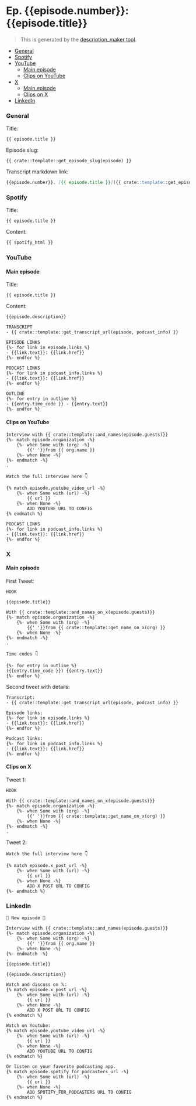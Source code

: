 # Ep. {{episode.number}}: {{episode.title}}

> This is generated by the [description_maker tool](https://github.com/audrow-nash-podcast/text-tools/tree/main/description_maker).

- [General](#general)
- [Spotify](#spotify)
- [YouTube](#youtube)
    - [Main episode](#main-episode-1)
    - [Clips on YouTube](#clips-on-youtube)
- [X](#x)
    - [Main episode](#main-episode)
    - [Clips on X](#clips-on-x)
- [LinkedIn](#linkedin)

### General

Title:

```
{{ episode.title }}
```

Episode slug:

```
{{ crate::template::get_episode_slug(episode) }}
```

Transcript markdown link:

```md
{{episode.number}}. [{{ episode.title }}]({{ crate::template::get_episode_slug(episode)}}.md)
```

### Spotify

Title:

```
{{ episode.title }}
```

Content:

```html
{{ spotify_html }}
```

### YouTube

#### Main episode

Title:

```text
{{ episode.title }}
```

Content:

```text
{{episode.description}}

TRANSCRIPT
- {{ crate::template::get_transcript_url(episode, podcast_info) }}

EPISODE LINKS
{%- for link in episode.links %}
- {{link.text}}: {{link.href}}
{%- endfor %}

PODCAST LINKS
{%- for link in podcast_info.links %}
- {{link.text}}: {{link.href}}
{%- endfor %}

OUTLINE
{%- for entry in outline %}
- {{entry.time_code }} - {{entry.text}}
{%- endfor %}
```

#### Clips on YouTube

```text
Interview with {{ crate::template::and_names(episode.guests)}}
{%- match episode.organization -%}
    {%- when Some with (org) -%}
        {{' '}}from {{ org.name }}
    {%- when None -%}
{%- endmatch -%}
.

Watch the full interview here 👇

{% match episode.youtube_video_url -%}
    {%- when Some with (url) -%}
        {{ url }}
    {%- when None -%}
        ADD YOUTUBE URL TO CONFIG
{% endmatch %}

PODCAST LINKS
{%- for link in podcast_info.links %}
- {{link.text}}: {{link.href}}
{%- endfor %}
```

### X

#### Main episode

First Tweet:

```
HOOK

{{episode.title}}

With {{ crate::template::and_names_on_x(episode.guests)}}
{%- match episode.organization -%}
    {%- when Some with (org) -%}
        {{' '}}from {{ crate::template::get_name_on_x(org) }}
    {%- when None -%}
{%- endmatch -%}
.

Time codes 👇

{%- for entry in outline %}
({{entry.time_code }}) {{entry.text}}
{%- endfor %}
```

Second tweet with details:

```text
Transcript:
- {{ crate::template::get_transcript_url(episode, podcast_info) }}

Episode links:
{%- for link in episode.links %}
- {{link.text}}: {{link.href}}
{%- endfor %}

Podcast links:
{%- for link in podcast_info.links %}
- {{link.text}}: {{link.href}}
{%- endfor %}
```

#### Clips on X

Tweet 1:

```text
HOOK

With {{ crate::template::and_names_on_x(episode.guests)}}
{%- match episode.organization -%}
    {%- when Some with (org) -%}
        {{' '}}from {{ crate::template::get_name_on_x(org) }}
    {%- when None -%}
{%- endmatch -%}
.
```

Tweet 2:

```text
Watch the full interview here 👇

{% match episode.x_post_url -%}
    {%- when Some with (url) -%}
        {{ url }}
    {%- when None -%}
        ADD X POST URL TO CONFIG
{%- endmatch %}
```

### LinkedIn

```text
🚨 New episode 🚨

Interview with {{ crate::template::and_names(episode.guests)}}
{%- match episode.organization -%}
    {%- when Some with (org) -%}
        {{' '}}from {{ org.name }}
    {%- when None -%}
{%- endmatch -%}
.
{{episode.title}}

{{episode.description}}

Watch and discuss on 𝕏:
{% match episode.x_post_url -%}
    {%- when Some with (url) -%}
        {{ url }}
    {%- when None -%}
        ADD X POST URL TO CONFIG
{% endmatch %}

Watch on Youtube:
{% match episode.youtube_video_url -%}
    {%- when Some with (url) -%}
        {{ url }}
    {%- when None -%}
        ADD YOUTUBE URL TO CONFIG
{% endmatch %}

Or listen on your favorite podcasting app.
{% match episode.spotify_for_podcasters_url -%}
    {%- when Some with (url) -%}
        {{ url }}
    {%- when None -%}
        ADD SPOTIFY_FOR_PODCASTERS URL TO CONFIG
{% endmatch %}
```

